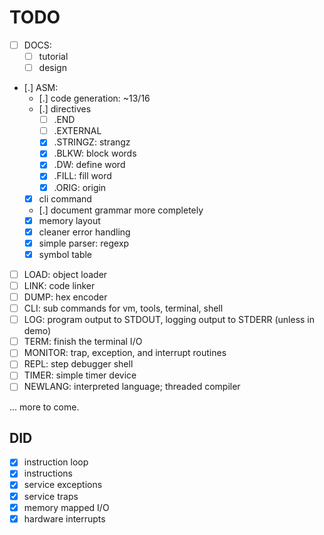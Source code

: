# TODO #

- [ ] DOCS:
  - [ ] tutorial
  - [ ] design
- [.] ASM:
  - [.] code generation: ~13/16
  - [.] directives
    - [ ] .END
    - [ ] .EXTERNAL
    - [x] .STRINGZ: strangz
    - [x] .BLKW: block words
    - [x] .DW: define word
    - [x] .FILL: fill word
    - [x] .ORIG: origin
  - [x] cli command
  - [.] document grammar more completely
  - [x] memory layout
  - [x] cleaner error handling
  - [x] simple parser: regexp
  - [x] symbol table
- [ ] LOAD: object loader
- [ ] LINK: code linker
- [ ] DUMP: hex encoder
- [ ] CLI: sub commands for vm, tools, terminal, shell
- [ ] LOG: program output to STDOUT, logging output to STDERR (unless in
      demo)
- [ ] TERM: finish the terminal I/O
- [ ] MONITOR: trap, exception, and interrupt routines
- [ ] REPL: step debugger shell
- [ ] TIMER: simple timer device
- [ ] NEWLANG: interpreted language; threaded compiler

... more to come.

## DID ##

- [x] instruction loop
- [x] instructions
- [x] service exceptions
- [x] service traps
- [x] memory mapped I/O
- [x] hardware interrupts

